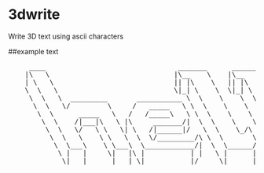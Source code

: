 # 3dwrite
Write 3D text using ascii characters

##example text

<pre>
     ____                                _______      _______     
    |\   \                              |\__    \    |\__    \    
    | \   \                             || |\    \   || |\    \   
    \  \   \                            \|_| \    \  \|_| \    \  
     \  \   \  _________       ___________ \  \    \    \  \    \           ___________
      \  \   \/         \     /   _____   \ \  \    \    \  \    \         /   _____   \
       \  \      _____   \   /   /_____\   \ \  \    \    \  \    \       /   /|___|\   \
        \  \    /|___|\   \ |\     _______/|  \  \    \    \  \    \     |\   \/    \\   \
         \  \   \/   \ \   \| \   /|______|/   \  \    \_/\ \  \    \_/\ | \   \_____V    \
          \  \   \    \ \   \  \  \/_________/\ \  \       \ \  \       \\  \             /|
           \  \___\    \ \___\  \____________/|  \  \______/| \  \______/|\  \___________/ |
            \ |   |     \|   |\ |           | |   \ |      ||  \ |      || \ |          | /
             \|___|      |___| \|___________|/     \|______|/   \|______|/  \|__________|/
</pre>
